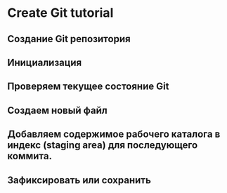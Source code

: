 # Create Git tutorial

## Создание Git репозитория

## Инициализация

## Проверяем текущее состояние Git

## Создаем новый файл

## Добавляем содержимое рабочего каталога в индекс (staging area) для последующего коммита.

## Зафиксировать или сохранить
